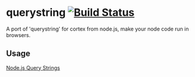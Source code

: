 # querystring [![Build Status](https://travis-ci.org/cortexjs/browser-querystring.png?branch=master)](https://travis-ci.org/cortexjs/browser-querystring)

A port of 'querystring' for cortex from node.js, make your node code run in browsers.

## Usage

[Node.js Query Strings](http://nodejs.org/api/querystring.html)